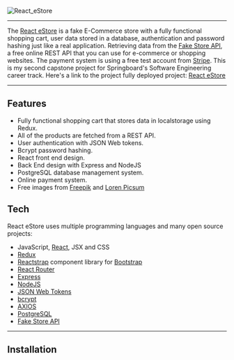 ![React_eStore](https://user-images.githubusercontent.com/91992866/196016456-d98c8eab-6e0c-4dd0-ab02-08cd80c90051.png)
___
The [React eStore] is a fake E-Commerce store with a fully functional shopping cart, user data stored in a database, authentication and password hashing just like a real application. Retrieving data from the [Fake Store API], a free online REST API that you can use for e-commerce or shopping websites. The payment system is using a free test account from [Stripe]. This is my  second capstone project for Springboard's Software Engineering career track. Here's a link to the project fully deployed project: [React eStore]
___
## Features
- Fully functional shopping cart that stores data in localstorage using Redux.
- All of the products are fetched from a REST API.
- User authentication with JSON Web tokens.
- Bcrypt password hashing.
- React front end design.
- Back End design with Express and NodeJS
- PostgreSQL database management system.
- Online payment system.
- Free images from [Freepik] and [Loren Picsum]

## Tech

React eStore uses multiple programming languages and many open source projects:

- JavaScript, [React], JSX and CSS
- [Redux]
- [Reactstrap] component library for [Bootstrap]
- [React Router]
- [Express]
- [NodeJS]
- [JSON Web Tokens]
- [bcrypt]
- [AXIOS]
- [PostgreSQL]
- [Fake Store API]

___

## Installation











[//]: # (These are reference links used in the body of this note and get stripped out when the markdown processor does its job.) 
[React eStore]:<https://react-estore.surge.sh/>
[Fake Store API]:<https://fakestoreapi.com/>
[Stripe]:<https://stripe.com/>
[React]:<https://reactjs.org/>
[Reactstrap]:<https://reactstrap.github.io/>
[Bootstrap]:<https://getbootstrap.com/>
[Express]:<https://expressjs.com/>
[NodeJS]:<https://nodejs.org/>
[JSON Web Tokens]:<https://jwt.io/>
[bcrypt]:<https://www.npmjs.com/package/bcrypt>
[PostgreSQL]:<https://www.postgresql.org/>
[Fontawesome]:<https://fontawesome.com/>
[Redux]:<https://redux.js.org/>
[AXIOS]:<https://www.npmjs.com/package/axios>
[React Router]:<https://reactrouter.com/>
[Freepik]:<https://www.freepik.com/>
[Loren Picsum]:<https://picsum.photos/>
